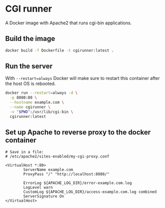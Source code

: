 CGI runner
==========

A Docker image with Apache2 that runs cgi-bin applications.


Build the image
---------------

```bash
docker build -f Dockerfile -t cgirunner:latest .
```

Run the server
--------------
With `--restart=always` Docker will make sure to restart this container after
the host OS is rebooted.

```bash
docker run --restart=always -d \
  -p 8080:80 \
  --hostname example.com \
  --name cgirunner \
  -v "$PWD":/usr/lib/cgi-bin \
  cgirunner:latest
```

Set up Apache to reverse proxy to the docker container
------------------------------------------------------

```
# Save in a file:
# /etc/apache2/sites-enabled/my-cgi-proxy.conf

<VirtualHost *:80>
        ServerName example.com
        ProxyPass "/" "http://localhost:8080/"

        ErrorLog ${APACHE_LOG_DIR}/error-example.com.log
        LogLevel warn
        CustomLog ${APACHE_LOG_DIR}/access-example.com.log combined
        ServerSignature On
</VirtualHost>
```
